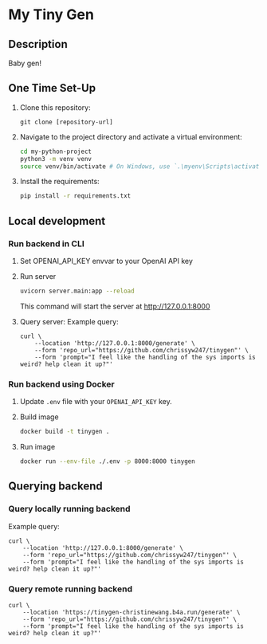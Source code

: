 # My Tiny Gen

## Description

Baby gen!

## One Time Set-Up

1. Clone this repository:
    ```
    git clone [repository-url]
    ```

2. Navigate to the project directory and activate a virtual environment:
    ```bash
    cd my-python-project
    python3 -m venv venv
    source venv/bin/activate # On Windows, use `.\myenv\Scripts\activate`
    ```

3. Install the requirements:
    ```bash
    pip install -r requirements.txt
    ```

## Local development

### Run backend in CLI

1. Set OPENAI_API_KEY envvar to your OpenAI API key

2. Run server
    ```bash
    uvicorn server.main:app --reload
    ```

    This command will start the server at http://127.0.0.1:8000

3. Query server:
    Example query:
    ```
    curl \
        --location 'http://127.0.0.1:8000/generate' \
        --form 'repo_url="https://github.com/chrissyw247/tinygen"' \
        --form 'prompt="I feel like the handling of the sys imports is weird? help clean it up?"'
    ```

### Run backend using Docker

1. Update `.env` file with your `OPENAI_API_KEY` key.

2. Build image
    ```bash
    docker build -t tinygen .
    ```

3. Run image
    ```bash
    docker run --env-file ./.env -p 8000:8000 tinygen
    ```

## Querying backend

### Query locally running backend

Example query:
```
curl \
    --location 'http://127.0.0.1:8000/generate' \
    --form 'repo_url="https://github.com/chrissyw247/tinygen"' \
    --form 'prompt="I feel like the handling of the sys imports is weird? help clean it up?"'
```

### Query remote running backend
```
curl \
    --location 'https://tinygen-christinewang.b4a.run/generate' \
    --form 'repo_url="https://github.com/chrissyw247/tinygen"' \
    --form 'prompt="I feel like the handling of the sys imports is weird? help clean it up?"'
```